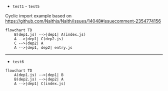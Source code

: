 - `test1` - `test5`

Cyclic import example based on https://github.com/Nalthjs/Nalth/issues/14048#issuecomment-2354774156

```mermaid
flowchart TD
    B(dep1.js) -->|dep1| A(index.js)
    A -->|dep1| C(dep2.js)
    C -->|dep2| A
    A -->|dep1, dep2| entry.js
```

---

- `test6`

```mermaid
flowchart TD
    A(dep1.js) -->|dep1| B
    B(dep2.js) -->|dep2| A
    A -->|dep1| C(index.js)
```
